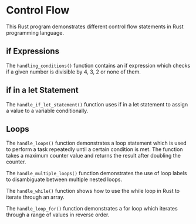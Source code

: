 # Control Flow

This Rust program demonstrates different control flow statements in Rust programming language.

## if Expressions

The `handling_conditions()` function contains an if expression which checks if a given number is divisible by 4, 3, 2 or
none of them.

## if in a let Statement

The `handle_if_let_statement()` function uses if in a let statement to assign a value to a variable conditionally.

## Loops

The `handle_loops()` function demonstrates a loop statement which is used to perform a task repeatedly until a certain
condition is met. The function takes a maximum counter value and returns the result after doubling the counter.

The `handle_multiple_loops()` function demonstrates the use of loop labels to disambiguate between multiple nested
loops.

The `handle_while()` function shows how to use the while loop in Rust to iterate through an array.

The `handle_loop_for()` function demonstrates a for loop which iterates through a range of values in reverse order.